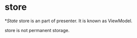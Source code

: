 # store

**State* store is an part of presenter.
It is known as ViewModel.

store is not permanent storage.